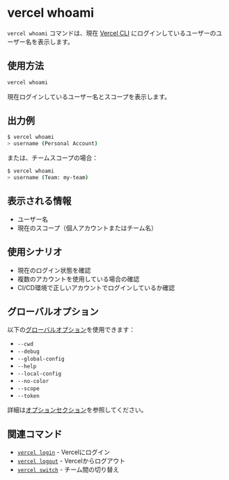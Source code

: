 # vercel whoami

`vercel whoami` コマンドは、現在 [Vercel CLI](/cli) にログインしているユーザーのユーザー名を表示します。

## 使用方法

```bash
vercel whoami
```

現在ログインしているユーザー名とスコープを表示します。

## 出力例

```bash
$ vercel whoami
> username (Personal Account)
```

または、チームスコープの場合：

```bash
$ vercel whoami
> username (Team: my-team)
```

## 表示される情報

- ユーザー名
- 現在のスコープ（個人アカウントまたはチーム名）

## 使用シナリオ

- 現在のログイン状態を確認
- 複数のアカウントを使用している場合の確認
- CI/CD環境で正しいアカウントでログインしているか確認

## グローバルオプション

以下の[グローバルオプション](/docs/cli/global-options)を使用できます：

- `--cwd`
- `--debug`
- `--global-config`
- `--help`
- `--local-config`
- `--no-color`
- `--scope`
- `--token`

詳細は[オプションセクション](/docs/cli/global-options)を参照してください。

## 関連コマンド

- [`vercel login`](/docs/cli/login) - Vercelにログイン
- [`vercel logout`](/docs/cli/logout) - Vercelからログアウト
- [`vercel switch`](/docs/cli/switch) - チーム間の切り替え
